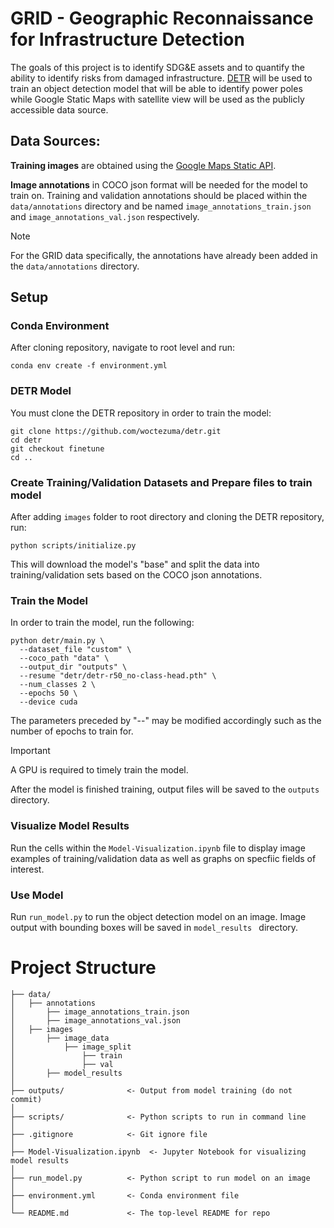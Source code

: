 # GRID - Geographic Reconnaissance for Infrastructure Detection

The goals of this project is to identify SDG&E assets and to quantify the ability to identify risks from damaged infrastructure. [DETR](https://github.com/facebookresearch/detr/) will be used to train an object detection model that will be able to identify power poles while Google Static Maps with satellite view will be used as the publicly accessible data source.

## Data Sources:
**Training images** are obtained using the [Google Maps Static API](https://developers.google.com/maps/documentation/maps-static).

**Image annotations** in COCO json format will be needed for the model to train on. Training and validation annotations should be placed within the `data/annotations` directory and be named `image_annotations_train.json` and `image_annotations_val.json` respectively.
> [!NOTE]
> For the GRID data specifically, the annotations have already been added in the `data/annotations` directory.

## Setup

### Conda Environment
After cloning repository, navigate to root level and run:
```
conda env create -f environment.yml
```

### DETR Model
You must clone the DETR repository in order to train the model:
```
git clone https://github.com/woctezuma/detr.git
cd detr
git checkout finetune
cd ..
```

### Create Training/Validation Datasets and Prepare files to train model
After adding `images` folder to root directory and cloning the DETR repository, run:
```
python scripts/initialize.py
```
This will download the model's "base" and split the data into training/validation sets based on the COCO json annotations.

### Train the Model
In order to train the model, run the following:
```
python detr/main.py \
  --dataset_file "custom" \
  --coco_path "data" \
  --output_dir "outputs" \
  --resume "detr/detr-r50_no-class-head.pth" \
  --num_classes 2 \
  --epochs 50 \
  --device cuda
```
The parameters preceded by "--" may be modified accordingly such as the number of epochs to train for.
> [!IMPORTANT]
> A GPU is required to timely train the model.

After the model is finished training, output files will be saved to the `outputs` directory.

### Visualize Model Results
Run the cells within the `Model-Visualization.ipynb` file to display image examples of training/validation data as well as graphs on specfiic fields of interest.

### Use Model
Run `run_model.py` to run the object detection model on an image. Image output with bounding boxes will be saved in `model_results ` directory.

# Project Structure

```
├── data/
│   ├── annotations
│       ├── image_annotations_train.json
│       ├── image_annotations_val.json
│   ├── images
│       ├── image_data
│           ├── image_split
│               ├── train
│               ├── val
│       ├── model_results
│
├── outputs/              <- Output from model training (do not commit)
│
├── scripts/              <- Python scripts to run in command line
│
├── .gitignore            <- Git ignore file
│
├── Model-Visualization.ipynb  <- Jupyter Notebook for visualizing model results
│
├── run_model.py          <- Python script to run model on an image
│
├── environment.yml       <- Conda environment file
│
└── README.md             <- The top-level README for repo
```



